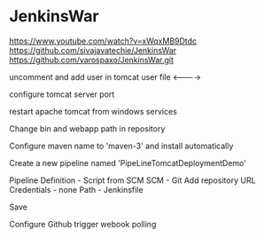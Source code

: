 # JenkinsWar
https://www.youtube.com/watch?v=xWqxMB9Dtdc
https://github.com/sivajavatechie/JenkinsWar
https://github.com/varospaxo/JenkinsWar.git

uncomment and add user in tomcat user file
<--<user username="admin" password="admin" roles="manager-gui,manager-status"/>-->

configure tomcat server port

restart apache tomcat from windows services

Change bin and webapp path in repository

Configure maven name to 'maven-3' and install automatically

Create a new pipeline named 'PipeLineTomcatDeploymentDemo'

Pipeline Definition - Script from SCM
SCM - Git
Add repository URL
Credentials - none
Path - Jenkinsfile

Save

Configure
Github trigger webook polling

